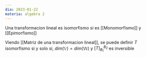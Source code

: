 ```yaml
---
dia: 2023-01-22
materia: algebra 2
---
```

Una transformacion lineal es isomorfismo si es [[Monomorfismo]] y [[Epimorfismo]]

Viendo [[Matriz de una transformacion lineal]], se puede definir $T$ isomorfismo si y solo si, $dim(\mathbb{V}) = dim(\mathbb{W})$ y $[T]_{B_1}^{B_2}$ es inversible

